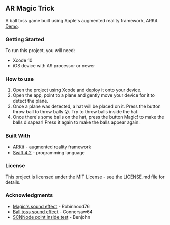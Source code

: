 ## AR Magic Trick

A ball toss game built using Apple's augmented reality framework, ARKit. [Demo](https://youtu.be/l1yCoLGERJI).

### Getting Started

To run this project, you will need:

* Xcode 10
* iOS device with A9 processor or newer

### How to use

1. Open the project using Xcode and deploy it onto your device.
2. Open the app, point to a plane and gently move your device for it to detect the plane.
3. Once a plane was detected, a hat will be placed on it. Press the button throw ball to throw balls :open_mouth:. Try to throw balls inside the hat.
4. Once there's some balls on the hat, press the button Magic! to make the balls disapear! Press it again to make the balls appear again.

### Built With

* [ARKit](https://developer.apple.com/arkit/) - augmented reality framework
* [Swift 4.2](https://developer.apple.com/swift/) - programming language

### License

This project is licensed under the MIT License - see the LICENSE.md file for details.

### Acknowledgments

* [Magic's sound effect](https://freesound.org/people/Robinhood76/sounds/342432/) - Robinhood76
* [Ball toss sound effect](https://freesound.org/people/Connersaw64/sounds/199823/) - Connersaw64
* [SCNNode point inside test](https://stackoverflow.com/questions/46057171/scnnode-point-inside-test) - Benjohn
